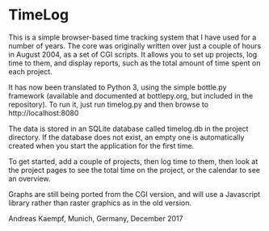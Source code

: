 # TimeLog

This is a simple browser-based time tracking system that I have used for a
number of years. The core was originally written over just a couple of hours in
August 2004, as a set of CGI scripts. It allows you to set up projects, log
time to them, and display reports, such as the total amount of time spent on
each project.

It has now been translated to Python 3, using the simple bottle.py framework
(available and documented at bottlepy.org, but included in the repository).  To
run it, just run timelog.py and then browse to http://localhost:8080

The data is stored in an SQLite database called timelog.db in the project
directory. If the database does not exist, an empty one is automatically
created when you start the application for the first time.

To get started, add a couple of projects, then log time to them, then look
at the project pages to see the total time on the project, or the calendar
to see an overview.

Graphs are still being ported from the CGI version, and will use a Javascript
library rather than raster graphics as in the old version.

Andreas Kaempf,
Munich, Germany,
December 2017


